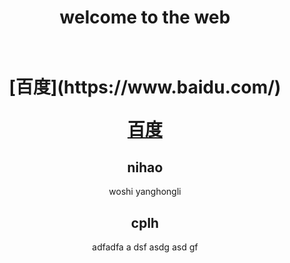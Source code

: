 <div class="wrapper">
  <header>
    <h1>welcome to the web<h1>
      <br/>
[百度](https://www.baidu.com/)
      
<a href="https://www.baidu.com" target="_blank">百度</a>
## nihao


woshi yanghongli

## cplh


adfadfa
a
dsf
asdg
asd
gf
